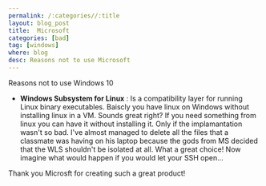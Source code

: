 ```yaml
---
permalink: /:categories//:title
layout: blog_post
title:  Microsoft
categories: [bad]
tag: [windows]
where: blog
desc: Reasons not to use Microsoft
---
```


Reasons not to use Windows 10

* **Windows Subsystem for Linux** : Is a compatibility layer for running Linux binary executables. Baiscly you have linux on Windows without installing linux in a VM. Sounds great right? If you need something from linux you can have it without installing it. Only if the implamantation wasn't so bad. I've almost managed to delete all the files that a classmate was having on his laptop because the gods from MS decided that the WLS shouldn't be isolated at all. What a great choice! Now imagine what would happen if you would let your SSH open...

Thank you Microsft for creating such a great product!